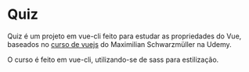 # Quiz

Quiz é um projeto em vue-cli feito para estudar as propriedades do Vue, baseados no [curso de vuejs](https://www.udemy.com/course/vuejs-2-the-complete-guide/) do Maximilian Schwarzmüller na Udemy.  

O curso é feito em vue-cli, utilizando-se de sass para estilização.